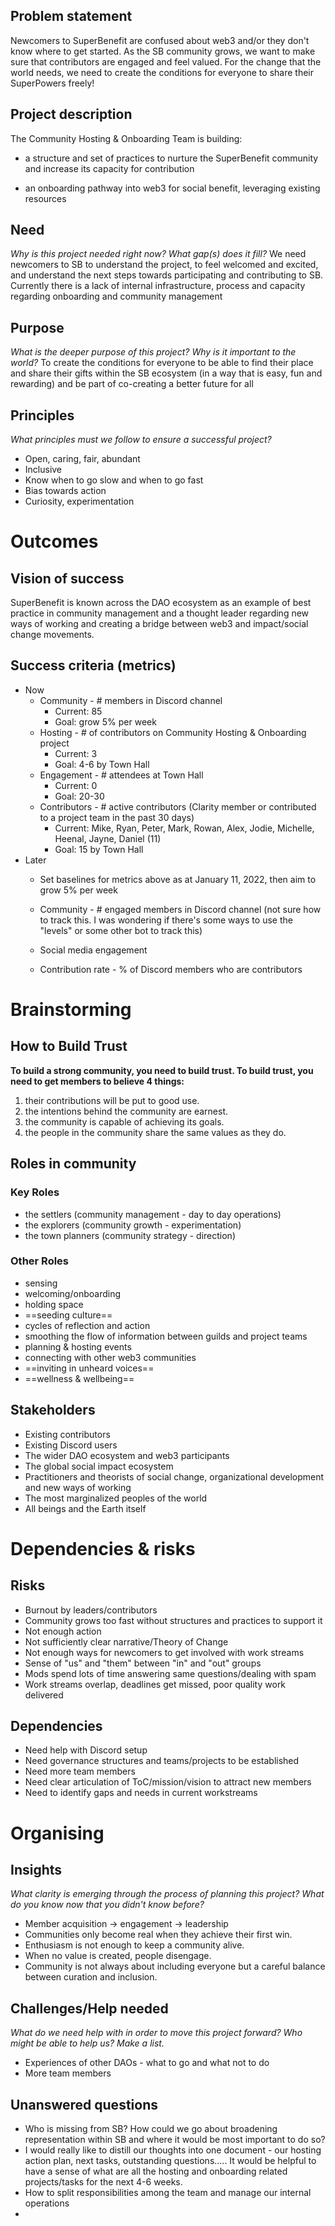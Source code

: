 ## Problem statement

Newcomers to SuperBenefit are confused about web3 and/or they don't know where to get started. As the SB community grows, we want to make sure that contributors are engaged and feel valued. For the change that the world needs, we need to create the conditions for everyone to share their SuperPowers freely!

## Project description
The Community Hosting & Onboarding Team is building:
- a structure and set of practices to nurture the SuperBenefit community and increase its capacity for contribution

- an onboarding pathway into web3 for social benefit, leveraging existing resources

## Need
_Why is this project needed right now? What gap(s) does it fill?_
We need newcomers to SB to understand the project, to feel welcomed and excited, and understand the next steps towards participating and contributing to SB.
Currently there is a lack of internal infrastructure, process and capacity regarding onboarding and community management
## Purpose
_What is the deeper purpose of this project? Why is it important to the world?_
To create the conditions for everyone to be able to find their place and share their gifts within the SB ecosystem (in a way that is easy, fun and rewarding) and be part of co-creating a better future for all
## Principles
_What principles must we follow to ensure a successful project?_
- Open, caring, fair, abundant
- Inclusive
- Know when to go slow and when to go fast
- Bias towards action
- Curiosity, experimentation

# Outcomes

## Vision of success
SuperBenefit is known across the DAO ecosystem as an example of best practice in community management and a thought leader regarding new ways of working and creating a bridge between web3 and impact/social change movements.
## Success criteria (metrics)
- Now
	- Community - # members in Discord channel
		- Current: 85
		- Goal: grow 5% per week
	- Hosting - # of contributors on Community Hosting & Onboarding project
		- Current: 3
		- Goal: 4-6 by Town Hall
	- Engagement - # attendees at Town Hall
		- Current: 0
		- Goal: 20-30
	- Contributors - # active contributors (Clarity member or contributed to a project team in the past 30 days)
		- Current: Mike, Ryan, Peter, Mark, Rowan, Alex, Jodie, Michelle, Heenal, Jayne, Daniel (11) 
		- Goal: 15 by Town Hall
- Later
	- Set baselines for metrics above as at January 11, 2022, then aim to grow 5% per week
	- Community - # engaged members in Discord channel (not sure how to track this. I was wondering if there's some ways to use the "levels" or some other bot to track this)
	- Social media engagement

	- Contribution rate - % of Discord members who are contributors

# Brainstorming

## How to Build Trust
**To build a strong community, you need to build trust. To build trust, you need to get members to believe 4 things:**
1. their contributions will be put to good use.
2. the intentions behind the community are earnest.
3. the community is capable of achieving its goals.
4. the people in the community share the same values as they do.

## Roles in community
### Key Roles
- the settlers (community management - day to day operations)
- the explorers (community growth - experimentation)
- the town planners (community strategy - direction)

### Other Roles
- sensing
- welcoming/onboarding
- holding space
- ==seeding culture==
- cycles of reflection and action
- smoothing the flow of information between guilds and project teams
- planning & hosting events
- connecting with other web3 communities
- ==inviting in unheard voices==
- ==wellness & wellbeing==



## Stakeholders
- Existing contributors
- Existing Discord users
- The wider DAO ecosystem and web3 participants
- The global social impact ecosystem
- Practitioners and theorists of social change, organizational development and new ways of working
- The most marginalized peoples of the world
- All beings and the Earth itself

# Dependencies & risks

## Risks
- Burnout by leaders/contributors
- Community grows too fast without structures and practices to support it
- Not enough action 
- Not sufficiently clear narrative/Theory of Change
- Not enough ways for newcomers to get involved with work streams
- Sense of "us" and "them" between "in" and "out" groups
- Mods spend lots of time answering same questions/dealing with spam
- Work streams overlap, deadlines get missed, poor quality work delivered


## Dependencies
- Need help with Discord setup
- Need governance structures and teams/projects to be established
- Need more team members
- Need clear articulation of ToC/mission/vision to attract new members
- Need to identify gaps and needs in current workstreams

# Organising

## Insights

_What clarity is emerging through the process of planning this project? What do you know now that you didn't know before?_

- Member acquisition -> engagement -> leadership
- Communities only become real when they achieve their first win.
- Enthusiasm is not enough to keep a community alive.
- When no value is created, people disengage.
- Community is not always about including everyone but a careful balance between curation and inclusion.


## Challenges/Help needed

_What do we need help with in order to move this project forward? Who might be able to help us? Make a list._
- Experiences of other DAOs - what to go and what not to do
- More team members



## Unanswered questions
- Who is missing from SB? How could we go about broadening representation within SB and where it would be most important to do so?
- I would really like to distill our thoughts into one document - our hosting action plan, next tasks, outstanding questions..... It would be helpful to have a sense of what are all the hosting and onboarding related projects/tasks for the next 4-6 weeks.
- How to split responsibilities among the team and manage our internal operations
- 




